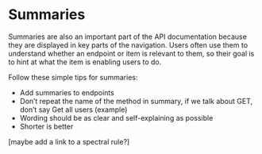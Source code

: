 # Summaries

Summaries are also an important part of the API documentation because they are displayed in key parts of the navigation.
Users often use them to understand whether an endpoint or item is relevant to them,
so their goal is to hint at what the item is enabling users to do.

Follow these simple tips for summaries:

- Add summaries to endpoints
- Don’t repeat the name of the method in summary, if we talk about GET, don’t say Get all users (example)
- Wording should be as clear and self-explaining as possible
- Shorter is better

[maybe add a link to a spectral rule?]
